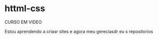 # httml-css
 CURSO EM VIDEO

Estou aprendendo a criasr sites e agora meu gereciasdr eu s repositorios